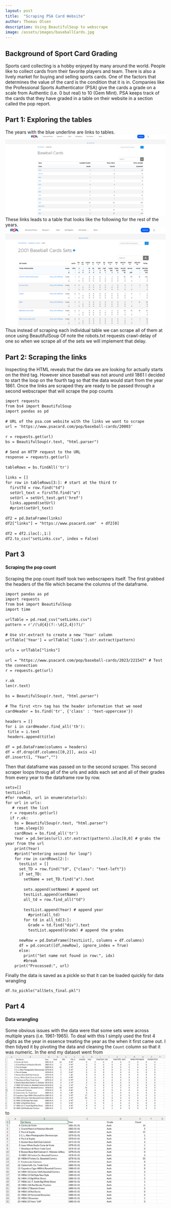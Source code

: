 ```yaml
---
layout: post
title:  "Scraping PSA Card Website"
author: Thomas Olsen
description: Using BeautifulSoup to webscrape
image: /assets/images/baseballCards.jpg
---
```


## Background of Sport Card Grading
Sports card collecting is a hobby enjoyed by many around the world. People like to collect cards from their favorite players and team.  There is also a lively market for buying and selling sports cards.  One of the factors that determines the value of the card is the condition that it is in. Companies like the Professional Sports Authenticator (PSA) give the cards a grade on a scale from Authentic (i.e. 0 but real) to 10 (Gem Mint).  PSA keeps track of the cards that they have graded in a table on their website in a section called the pop report.  

## Part 1: Exploring the tables
The years with the blue underline are links to tables.  
![img1](/assets/images/links.png "links")
These links leads to a table that looks like the following for the rest of the years.  
![img2](/assets/images/setImages.png "links")
Thus instead of scraping each individual table we can scrape all of them at once using BeautifulSoup
Of note the robots.txt requests crawl-delay of one so when we scrape all of the sets we will implement that delay.

## Part 2: Scraping the links
Inspecting the HTML reveals that the data we are looking for actually starts on the third <tr> tag.  However since baseball was not around until 1861 I decided to start the loop on the fourth <tr> tag so that the data would start from the year 1861.  Once the links are scraped they are ready to be passed through a second webscraper that will scrape the pop counts
```
import requests
from bs4 import BeautifulSoup
import pandas as pd

# URL of the psa.com website with the links we want to scrape
url = 'https://www.psacard.com/pop/baseball-cards/20003'

r = requests.get(url)
bs = BeautifulSoup(r.text, "html.parser")

# Send an HTTP request to the URL
response = requests.get(url)

tableRows = bs.findAll('tr')

links = []
for row in tableRows[3:]: # start at the third tr
  firstTd = row.find("td")
  setUrl_text = firstTd.find("a")
  setUrl = setUrl_text.get('href')
  links.append(setUrl)
  #print(setUrl_text)

df2 = pd.DataFrame(links)
df2["links"] = "https://www.psacard.com"  + df2[0]

df2 = df2.iloc[:,1:]
df2.to_csv("setLinks.csv", index = False)

```


## Part 3
#### Scraping the pop count
Scraping the pop count itself took two webscrapers itself.  The first grabbed the headers of the file which became the columns of the dataframe.
```
import pandas as pd
import requests
from bs4 import BeautifulSoup
import time

urlTable = pd.read_csv("setLinks.csv")
pattern = r'/(\d{4}(?:-\d{2,4})?)/'

# Use str.extract to create a new 'Year' column
urlTable['Year'] = urlTable['links'].str.extract(pattern)

urls = urlTable["links"]

url = "https://www.psacard.com/pop/baseball-cards/2023/221547" # Test the connection
r = requests.get(url)

r.ok
len(r.text)

bs = BeautifulSoup(r.text, "html.parser")

# The first <tr> tag has the header information that we need
cardHeader = bs.find('tr', {'class' : 'text-uppercase'})

headers = []
for i in cardHeader.find_all('th'):
 title = i.text
 headers.append(title)
 
df = pd.DataFrame(columns = headers)
df = df.drop(df.columns[[0,2]], axis =1)
df.insert(1, "Year","")

```

Then that dataframe was passed on to the second scraper.  This second scraper loops throug all of the urls and adds each set and all of their grades from every year to the dataframe row by row.

```
sets=[]
testList=[]
#for rowNum, url in enumerate(urls):
for url in urls:
   # reset the list
  r = requests.get(url)
  if r.ok:
    bs = BeautifulSoup(r.text, "html.parser")
    time.sleep(3)
    cardRows = bs.find_all('tr') 
    Year = pd.Series(url).str.extract(pattern).iloc[0,0] # grabs the year from the url
    print(Year)
    #print("entering second for loop")
    for row in cardRows[2:]:
      testList = []
      set_TD = row.find("td", {"class": "text-left"})
      if set_TD:
        setName = set_TD.find("a").text
    
        sets.append(setName) # append set
        testList.append(setName)
        all_td = row.find_all("td")
     
        testList.append(Year) # append year
          #print(all_td)
        for td in all_td[3:]: 
          Grade = td.find("div").text
          testList.append(Grade) # append the grades
      
      newRow = pd.DataFrame([testList], columns = df.columns)
      df = pd.concat([df,newRow], ignore_index = True)
      else:
        print("Set name not found in row:", idx)
        #break
    print("Processed:", url)
```
Finally the data is saved as a pickle so that it can be loaded quickly for data wrangling
```
df.to_pickle("allSets_final.pkl")
```

## Part 4
#### Data wrangling
Some obvious issues with the data were that some sets were across multiple years (i.e. 1961-1965). To deal with this I simply used the first 4 digits as the year in essence treating the year as the when it first came out.  I then tidyed it by pivoting the data and cleaning the `Count` column so that it was numeric.  In the end my dataset went from
![img5](/assets/images/wide.png "links")
to 
![img5](/assets/images/tidy.png "links")

